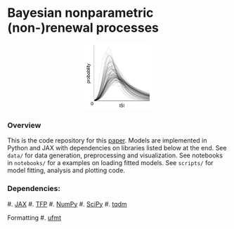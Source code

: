 # Bayesian nonparametric (non-)renewal processes

<p align="center">
<img src="./media/logo.png" width="150"/> 
</p>

### Overview

This is the code repository for this [paper]().
Models are implemented in Python and JAX with dependencies on libraries listed below at the end.
See `data/` for data generation, preprocessing and visualization.
See notebooks in `notebooks/` for a examples on loading fitted models.
See `scripts/` for model fitting, analysis and plotting code.




### Dependencies:
#. [JAX](https://jax.readthedocs.io/en/latest/#)
#. [TFP](https://www.tensorflow.org/probability)
#. [NumPy](https://numpy.org/)
#. [SciPy](https://scipy.org/)
#. [tqdm](https://github.com/tqdm/tqdm)

Formatting
#. [ufmt](https://pypi.org/project/ufmt/)